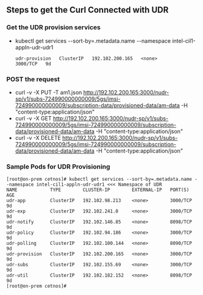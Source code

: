 ## Steps to get the Curl Connected with UDR

### Get the UDR provision services
* kubectl get services --sort-by=.metadata.name --namespace intel-cil1-appln-udr-udr1

  ```udr-provision   ClusterIP   192.102.200.165   <none>        3000/TCP   9d```

### POST the request
* curl -v -X PUT -T am1.json http://192.102.200.165:3000/nudr-sp/v1/subs-724990000000009/5gs/imsi-724990000000009/subscription-data/provisioned-data/am-data -H "content-type:application/json"
* curl -v -X GET  http://192.102.200.165:3000/nudr-sp/v1/subs-724990000000009/5gs/imsi-724990000000009/subscription-data/provisioned-data/am-data -H "content-type:application/json"
* curl -v -X DELETE  http://192.102.200.165:3000/nudr-sp/v1/subs-724990000000009/5gs/imsi-724990000000009/subscription-data/provisioned-data/am-data -H "content-type:application/json"

### Sample Pods for UDR Provisioning
```
[root@on-prem cetnos]# kubectl get services --sort-by=.metadata.name --namespace intel-cil1-appln-udr-udr1 <<< Namespace of UDR
NAME            TYPE        CLUSTER-IP        EXTERNAL-IP   PORT(S)    AGE
udr-app         ClusterIP   192.102.98.213    <none>        3000/TCP   9d
udr-exp         ClusterIP   192.102.241.0     <none>        3000/TCP   9d
udr-notify      ClusterIP   192.102.146.85    <none>        8098/TCP   9d
udr-policy      ClusterIP   192.102.94.186    <none>        3000/TCP   9d
udr-polling     ClusterIP   192.102.100.144   <none>        8090/TCP   9d
udr-provision   ClusterIP   192.102.200.165   <none>        3000/TCP   9d
udr-subs        ClusterIP   192.102.155.69    <none>        3000/TCP   9d
udr-util        ClusterIP   192.102.182.152   <none>        8098/TCP   9d
[root@on-prem cetnos]#
```
